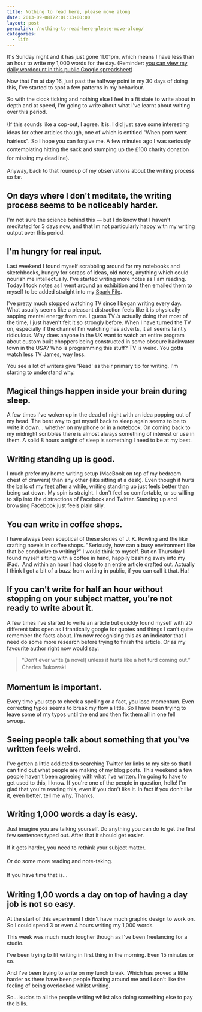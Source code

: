 ```yaml
---
title: Nothing to read here, please move along
date: 2013-09-08T22:01:13+00:00
layout: post
permalink: /nothing-to-read-here-please-move-along/
categories:
  - life
---
```

<p>It's Sunday night and it has just gone 11.01pm, which means I have less than an hour to write my 1,000 words for the day. (Reminder: <a href="https://docs.google.com/spreadsheet/ccc?key=0ApVIaxxsdjCBdDduOVV1d0N3aktqc1ZGMHZaSzljM1E#gid=0">you can view my daily wordcount in this public Google spreadsheet</a>)</p><p>Now that I'm at day 16, just past the halfway point in my 30 days of doing this, I've started to spot a few patterns in my behaviour.&nbsp;</p><p>So with the clock ticking and nothing else I feel in a fit state to write about in depth and at speed, I'm going to write about what I've learnt about writing over this period.</p><p><span style="line-height: 1.6em;">(If this sounds like a cop-out, I agree. It is. I did just save some interesting ideas for other articles though, one of which is entitled "When porn went hairless". So I hope you can forgive me. A few minutes ago I was seriously contemplating hitting the sack and stumping up the £100 charity donation for missing my deadline).</span><br></p><p></p><p>Anyway, back to that roundup of my observations about the writing process so far.</p><h2>On days where I don't meditate, the writing process seems to be noticeably harder.</h2><p><strong></strong>I'm not sure the science behind this — but I do know that I haven't meditated for 3 days now, and that Im not particularly happy with my writing output over this period.&nbsp;&nbsp;</p><h2>I'm hungry for real input.&nbsp;</h2><p><strong></strong></p><p>Last weekend I found myself scrabbling around for my notebooks and sketchbooks, hungry for scraps of ideas, old notes, anything which could nourish me intellectually. I've started writing more notes as I am reading. Today I took notes as I went around an exhibition and then emailed them to myself to be added straight into my <a href="https://medium.com/the-writers-room/8d6e7df7ae58">Spark File</a>.</p><p>I've pretty much stopped watching TV since I began writing every day. What usually seems like a pleasant distraction feels like it is physically sapping mental energy from me. I guess TV <em>is</em> actually doing that most of the time, I just haven't felt it so strongly before. When I have turned the TV on, especially if the channel I'm watching has adverts, it all seems faintly ridiculous. Why does anyone in the UK want to watch an entire program about custom built choppers being constructed in some obscure backwater town in the USA? Who is programming this stuff? TV is weird. You gotta watch less TV James, way less.&nbsp;</p><p>You see a lot of writers give 'Read' as their primary tip for writing. I'm starting to understand why.&nbsp;</p><p></p><h2>Magical things happen inside your brain during sleep.</h2><p><strong></strong></p><p><strong></strong>A few times I've woken up in the dead of night with an idea popping out of my head. The best way to get myself back to sleep again seems to be to write it down... whether on my phone or in a notebook. On coming back to my midnight scribbles there is almost always something of interest or use in them. A solid 8 hours a night of sleep is something I need to be at my best.</p><h2>Writing standing up is good.</h2><p><strong></strong></p><p>I much prefer my home writing setup (MacBook on top of my bedroom chest of drawers) than any other (like sitting at a desk). Even though it hurts the balls of my feet after a while, writing standing up just feels better than being sat down. My spin is straight. I don't feel so comfortable, or so willing to slip into the distractions of Facebook and Twitter. Standing up and browsing Facebook just feels plain silly.</p><h2>You can write in coffee shops.</h2><p>I have always been sceptical of these stories of J. K. Rowling and the like crafting novels in coffee shops. "Seriously, how can a busy environment like that be conducive to writing?" I would think to myself. But on Thursday I found myself sitting with a coffee in hand, happily bashing away into my iPad. &nbsp;And within an hour I had close to an entire article drafted out. Actually I think I got a bit of a buzz from writing in public, if you can call it that. Ha!</p><h2>If you can't write for half an hour without stopping on your subject matter, you're not ready to write about it.</h2><p>A few times I've started to write an article but quickly found myself with 20 different tabs open as I frantically google for quotes and things I can't quite remember the facts about. I'm now recognising this as an indicator that I need do some more research before trying to finish the article. Or as my favourite author right now would say:</p><blockquote>“Don’t ever write (a novel) unless it hurts like a hot turd coming out.”<br><span style="line-height: 1.6em;">Charles Bukowski</span><span style="line-height: 1.6em;">&nbsp;</span></blockquote><h2>Momentum is important.&nbsp;</h2><p>Every time you stop to check a spelling or a fact, you lose momentum.&nbsp;Even correcting typos seems to break my flow a little. So I have been trying to leave some of my typos until the end and then fix them all in one fell swoop.&nbsp;</p><h2>Seeing people talk about something that you've written feels weird.</h2><p>I've gotten a little addicted to searching Twitter for links to my site so that I can find out what people are making of my blog posts. This weekend a few people haven't been agreeing with what I've written. I'm going to have to get used to this, I know. If you're one of the people in question, hello! I'm glad that you're reading this, even if you don't like it. In fact if you don't like it, even better, tell me why. Thanks.</p><h2>Writing 1,000 words a day is easy.</h2><p>Just imagine you are talking yourself. Do anything you can do to get the first few sentences typed out. After that it should get easier.</p><p><span style="line-height: 1.6em;">If it gets harder, you need to rethink your subject matter.&nbsp;</span></p><p><span style="line-height: 1.6em;">Or do some more reading and note-taking.</span></p><p><span style="line-height: 1.6em;">If you have time that is...</span></p><h2>Writing 1,00 words a day on top of having a day job is not so easy.</h2><p>At the start of this experiment I didn't have much graphic design to work on. So I could spend 3 or even 4 hours writing my 1,000 words.</p><p>This week was much much tougher though as I've been freelancing for a studio.&nbsp;</p><p>I've been trying to fit writing in first thing in the morning. Even 15 minutes or so.&nbsp;</p><p>And I've been trying to write on my lunch break. Which has proved a little harder as there have been people floating around me and I don't like the feeling of being overlooked whilst writing. &nbsp;</p><p>So... kudos to all the people writing whilst also doing something else to pay the bills.</p><p></p><p></p><p></p><p></p><p>&nbsp;</p>
